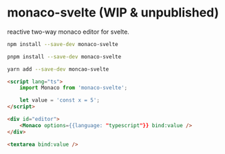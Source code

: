 # monaco-svelte (WIP & unpublished)

reactive two-way monaco editor for svelte.

```sh
npm install --save-dev monaco-svelte
```

```sh
pnpm install --save-dev monaco-svelte
```

```sh
yarn add --save-dev moncao-svelte
```

```html
<script lang="ts">
	import Monaco from 'monaco-svelte';

	let value = 'const x = 5';
</script>

<div id="editor">
	<Monaco options={{language: "typescript"}} bind:value />
</div>

<textarea bind:value />
```